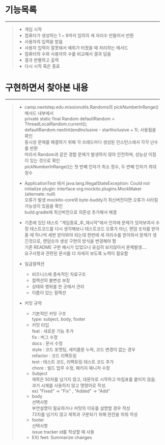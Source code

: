 # 기능목록
***
>* 게임 시작
>* 컴퓨터가 생성하는 1 ~ 9까지 임의의 세 자리수 만들어서 반환
>* 사용자의 입력을 받음
>* 사용자 입력이 잘못돼서 예외가 터졌을 때 처리하는 메서드
>* 컴퓨터의 수와 사용자의 수를 비교해서 결과 담음 
>* 결과 판별하고 출력
>* 다시 시작 혹은 종료


# 구현하면서 찾아본 내용
***
>* camp.nextstep.edu.missionutils.Randoms의 pickNumberInRange() 메서드 내부에서  
>private static final Random defaultRandom = ThreadLocalRandom.current();  
>defaultRandom.nextInt(endInclusive - startInclusive + 1); 사용됨을 확인  
>동시성 문제를 해결하기 위해 각 쓰레드마다 생성된 인스턴스에서 각각 난수를 반환  
>따라서 Random과 같은 경합 문제가 발생하지 않아 안전하며, 성능상 이점이 있는 것으로 확인  
>pickNumberInRange()는 첫 번째 인자가 최소 정수, 두 번째 인자가 최대 정수
>* ApplicationTest 에서 java.lang.IllegalStateException: Could not initialize plugin: interface org.mockito.plugins.MockMaker (alternate: null)  
>오류가 발생 mockito-core와 byte-buddy가 최신버전이면 오류가 사라질 가능성이 있음을 확인  
>build.gradle에 최신버전으로 의존성 추가해서 해결  
>
>* 기존에 있던 테스트 "게임종료_후_재시작"에서 인자에 문제가 있어보여서 수정
>테스트코드를 다시 생각해보니 테스트코드 오류가 아닌, 랜덤 숫자를 받아올 때 하나씩 세번 받아와야 되는데 한번에 세 자리수를 받아와서 문제가 생긴것으로, 랜덤숫자 생성 구현의 방식을 변경해야 함  
>기존 README 구현 예시가 있었으나 유심히 보지않아서 문제발생....  
>요구사항과 관련된 문서를 더 자세히 보도록 노력이 필요함  
>
>* 일급컬렉션  
>    * 비즈니스에 종속적인 자료구조  
>    * 컬렉션의 불변성 보장  
>    * 상태와 행위를 한 곳에서 관리  
>    * 이름이 있는 컬렉션
>
>* 커밋 규약
>    * 기본적인 커밋 구조  
>      type: subject, body, footer  
>    * 커밋 타입  
>      feat : 새로운 기능 추가  
>      fix : 버그 수정  
>      docs : 문서 수정  
>      style : 코드 포맷팅, 세미콜론 누락, 코드 변경이 없는 경우  
>      refactor : 코드 리팩토링  
>      test : 테스트 코드, 리팩토링 테스트 코드 추가  
>      chore : 빌드 업무 수정, 패키지 매니저 수정  
>    * Subject  
>   제목은 50자를 넘기지 않고, 대문자로 시작하고 마침표를 붙이지 않음.  
>   과거 시제를 사용하지 않고 명령어로 작성.  
>   ex) "Fixed" -> "Fix" ,  "Added" -> "Add"  
>    * body  
>    선택사항  
>    부연설명이 필요하거나 커밋의 이유를 설명할 경우 작성  
>    72자를 넘기지 않고 제목과 구분되기 위해 한칸을 띄워 작성  
>    * footer  
>   선택사항  
>   issue tracker id를 작성할 때 사용  
>    * EX) feet: Summarize changes





